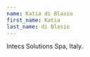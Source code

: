 ```yaml
---
name: Katia di Blasio
first_name: Katia
last_name: di Blasio
---
```


Intecs Solutions Spa, Italy.

